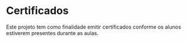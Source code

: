 # Certificados

Este projeto tem como finalidade emitir certificados conforme os alunos estiverem presentes durante as aulas.
